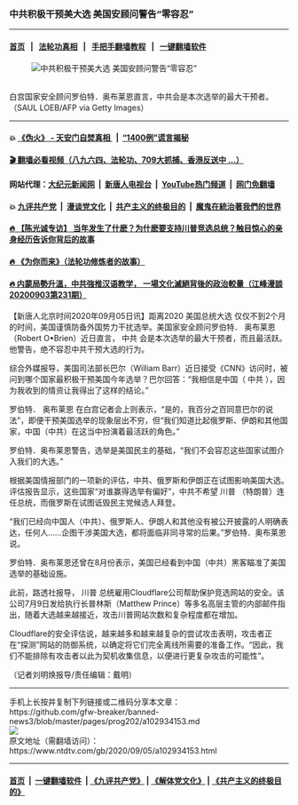 ### 中共积极干预美大选 美国安顾问警告“零容忍”
------------------------

#### [首页](https://github.com/gfw-breaker/banned-news3/blob/master/README.md) &nbsp;&nbsp;|&nbsp;&nbsp; [法轮功真相](https://github.com/begood0513/basic/blob/master/README.md)  &nbsp;&nbsp;|&nbsp;&nbsp; [手把手翻墙教程](https://github.com/gfw-breaker/guides/wiki)  &nbsp;&nbsp;|&nbsp;&nbsp; [一键翻墙软件](https://github.com/gfw-breaker/nogfw/blob/master/README.md)  



<div><div class="featured_image">
 <figure>
  <img alt="中共积极干预美大选 美国安顾问警告“零容忍”" src="https://i.ntdtv.com/assets/uploads/2020/09/90-800x450.jpg"/>
 </figure><br/>
 <span class="caption">
  白宫国家安全顾问罗伯特．奥布莱恩直言，中共会是本次选举的最大干预者。（SAUL LOEB/AFP via Getty Images）
 </span>
</div>
</div><hr/>

#### 💥 [《伪火》 - 天安门自焚真相 ](http://141.164.51.119:10000/videos/blog/weihuo.html)&nbsp; |&nbsp; [“1400例”谎言揭秘  ](http://141.164.51.119:10000/videos/blog/jiexi1400.html)

#### [ 🎬  翻墙必看视频（八九六四、法轮功、709大抓捕、香港反送中 ...）](https://github.com/gfw-breaker/links/blob/master/banned.md)

#### 网站代理：[大纪元新闻网](http://167.172.10.89:10080/gb/) &nbsp;|&nbsp; [新唐人电视台](http://167.172.10.89:8808/gb/)  &nbsp;|&nbsp; [YouTube热门频道](http://158.247.203.241/youtube.html) &nbsp;|&nbsp; [网门免翻墙](http://158.247.203.241:11000/show.aspx?name=ogHome)

#### 💥 [九评共产党](http://141.164.51.119:10000/videos/res/jiuping/)&nbsp; |&nbsp; [漫谈党文化](http://141.164.51.119:10000/videos/res/mtdwh/)&nbsp; |&nbsp; [共产主义的终极目的](http://141.164.51.119:10000/videos/res/zjmd/)&nbsp; |&nbsp; [魔鬼在統治著我們的世界](http://141.164.51.119:10000/videos/res/TheSpecter/)  

#### [ 🔥  【陈光诚专访】 当年发生了什麽？为什麽要支持川普竞选总统？触目惊心的亲身经历告诉你背后的故事](http://141.164.51.119:10000/videos/news/cgc02.html)

#### [ 🔥  《为你而来》（法轮功修炼者的故事）](http://141.164.51.119:10000/videos/news/ComingForYou.html)

#### [ 🔥  内蒙局勢升溫，中共強推汉语教学， 一場文化滅絕背後的政治較量（江峰漫談20200903第231期）](http://141.164.51.119:10000/videos/news/jf03.html)

<div><div class="post_content" itemprop="articleBody">
 <p>
  【新唐人北京时间2020年09月05日讯】距离2020
  <ok href="https://www.ntdtv.com/gb/美国总统大选.htm">
   美国总统大选
  </ok>
  仅仅不到2个月的时间，美国谨慎防备外国势力干扰选举。美国家安全顾问罗伯特．
  <ok href="https://www.ntdtv.com/gb/奥布莱恩.htm">
   奥布莱恩
  </ok>
  （Robert O•Brien）近日直言，
  <ok href="https://www.ntdtv.com/gb/中共.htm">
   中共
  </ok>
  会是本次选举的最大干预者，而且最活跃。他警告，绝不容忍中共干预大选的行为。
 </p>
 <p>
  综合外媒报导，美国司法部长巴尔（William Barr）近日接受《CNN》访问时，被问到哪个国家最积极干预美国今年选举？巴尔回答：“我相信是中国（
  <ok href="https://www.ntdtv.com/gb/中共.htm">
   中共
  </ok>
  ），因为我收到的情资让我得出了这样的结论。”
 </p>
 <p>
  罗伯特．
  <ok href="https://www.ntdtv.com/gb/奥布莱恩.htm">
   奥布莱恩
  </ok>
  在白宫记者会上则表示，“是的，我百分之百同意巴尔的说法”，即便干预美国选举的现象层出不穷，但“我们知道比起俄罗斯、伊朗和其他国家，中国（中共）在这当中扮演着最活跃的角色。”
 </p>
 <p>
  罗伯特．奥布莱恩警告，选举是美国民主的基础，“我们不会容忍这些国家试图介入我们的大选。”
 </p>
 <p>
  根据美国情报部门的一项新的评估，中共、俄罗斯和伊朗正在试图影响美国大选。评估报告显示，这些国家“对谁赢得选举有偏好”，中共不希望
  <ok href="https://www.ntdtv.com/gb/川普.htm">
   川普
  </ok>
  （特朗普）连任总统，而俄罗斯在试图诋毁民主党候选人拜登。
 </p>
 <p>
  “我们已经向中国人（中共）、俄罗斯人、伊朗人和其他没有被公开披露的人明确表达，任何人……企图干涉美国大选，都将面临非同寻常的后果。”罗伯特．奥布莱恩说。
 </p>
 <p>
  罗伯特．奥布莱恩还曾在8月份表示，美国已经看到中国（中共）黑客瞄准了美国选举的基础设施。
 </p>
 <p>
  此前，路透社报导，
  <ok href="https://www.ntdtv.com/gb/川普.htm">
   川普
  </ok>
  总统雇用Cloudflare公司帮助保护竞选网站的安全。该公司7月9日发给执行长普林斯（Matthew Prince）等多名高层主管的内部邮件指出，随着大选越来越接近，攻击川普网站次数和复杂程度都在增加。
 </p>
 <p>
  Cloudflare的安全评估说，越来越多和越来越复杂的尝试攻击表明，攻击者正在“探测”网站的防御系统，以确定将它们完全离线所需要的准备工作。“因此，我们不能排除有攻击者以此为契机收集信息，以便进行更复杂攻击的可能性”。
 </p>
 <p>
  （记者刘明焕报导/责任编辑：戴明）
 </p>
 <div class="single_ad">
 </div>
</div>
</div>
<hr/>
手机上长按并复制下列链接或二维码分享本文章：<br/>
https://github.com/gfw-breaker/banned-news3/blob/master/pages/prog202/a102934153.md <br/>
<a href='https://github.com/gfw-breaker/banned-news3/blob/master/pages/prog202/a102934153.md'><img src='https://github.com/gfw-breaker/banned-news3/blob/master/pages/prog202/a102934153.md.png'/></a> <br/>
原文地址（需翻墙访问）：https://www.ntdtv.com/gb/2020/09/05/a102934153.html


------------------------
#### [首页](https://github.com/gfw-breaker/banned-news3/blob/master/README.md) &nbsp;|&nbsp; [一键翻墙软件](https://github.com/gfw-breaker/nogfw/blob/master/README.md) &nbsp;| [《九评共产党》](https://github.com/gfw-breaker/9ping.md/blob/master/README.md#九评之一评共产党是什么) | [《解体党文化》](https://github.com/gfw-breaker/jtdwh.md/blob/master/README.md) | [《共产主义的终极目的》](https://github.com/gfw-breaker/gczydzjmd.md/blob/master/README.md)


<img src='http://gfw-breaker.win/banned-news3/pages/prog202/a102934153.md' width='0px' height='0px'/>
